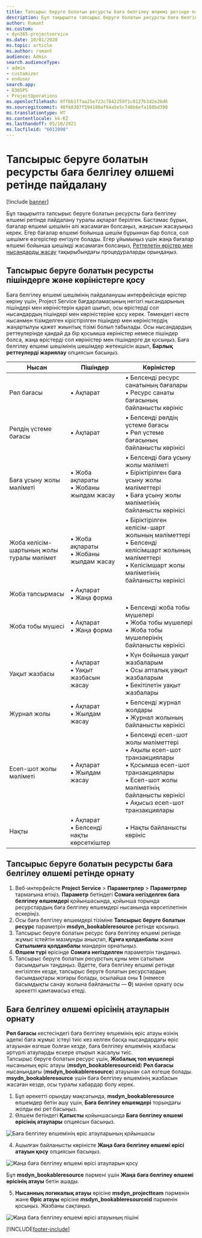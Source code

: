 ```yaml
---
title: Тапсырыс беруге болатын ресурсты баға белгілеу өлшемі ретінде пайдалану
description: Бұл тақырыпта тапсырыс беруге болатын ресурсты баға белгілеу өлшемі ретінде пайдалану туралы ақпарат берілген.
author: Rumant
ms.custom:
- dyn365-projectservice
ms.date: 10/01/2020
ms.topic: article
ms.author: rumant
audience: Admin
search.audienceType:
- admin
- customizer
- enduser
search.app:
- D365PS
- ProjectOperations
ms.openlocfilehash: 0ffbb1f7aa25e723c7842259f1c0127b3d2e26d6
ms.sourcegitcommit: 40f68387f594180af64a5e5c748b6efa188bd300
ms.translationtype: HT
ms.contentlocale: kk-KZ
ms.lasthandoff: 05/10/2021
ms.locfileid: "6012098"
---
```

# <a name="use-bookable-resource-as-a-pricing-dimension"></a>Тапсырыс беруге болатын ресурсты баға белгілеу өлшемі ретінде пайдалану

[!include [banner](../includes/psa-now-project-operations.md)]

Бұл тақырыпта тапсырыс беруге болатын ресурсты баға белгілеу өлшемі ретінде пайдалану туралы ақпарат берілген. Бастамас бұрын, бағалар өлшемі шешімін әлі жасамаған болсаңыз, жаңасын жасауыңыз керек. Егер бағалар өлшемі бойынша шешім бұрыннан бар болса, сол шешімге өзгерістер енгізуге болады. Егер ұйымыңыз үшін жаңа бағалар өлшемі бойынша шешімді жасамаған болсаңыз, [Реттелетін өрістер мен нысандарды жасау](create-custom-fields-entities.md) тақырыбындағы процедураларды орындаңыз.

## <a name="add-bookable-resource-to-forms-and-views"></a>Тапсырыс беруге болатын ресурсты пішіндерге және көріністерге қосу
Баға белгілеу өлшемі шешімінің пайдаланушы интерфейсінде өрістер көріну үшін, Project Service бағдарламасының негізгі нысандарының пішіндері мен көріністерін қарап шығып, осы өрістерді сол нысандардың пішіндері мен көріністеріне қосу керек.
Төмендегі кесте нысанмен тізімделген кірістірілген пішіндер мен көріністердің жаңартылуы қажет жиынтық тізімі болып табылады. Осы нысандардың реттеулерінде қандай да бір қосымша көріністер немесе пішіндер болса, жаңа өрістерді сол көріністер мен пішіндерге де қосыңыз.
Баға белгілеу өлшемі шешімінің шешімдер жетекшісін ашып, **Барлық реттеулерді жариялау** опциясын басыңыз.


|   Нысан        | Пішіндер   |Көріністер        |
| ------------------------------|---------------------------------|----------------------------------|
|  Рөл бағасы|• Ақпарат |• Белсенді ресурс санатының бағалары<br> • Ресурс санаты бағасының байланысты көрініс|
|  Рөлдің үстеме бағасы|• Ақпарат|• Белсенді рөлдің үстеме бағасы<br>• Рөл үстеме бағасының байланысты көрінісі|
|  Баға ұсыну жолы мәліметі|• Жоба ақпараты<br>• Жобаны жылдам жасау|• Белсенді баға ұсыну жолы мәліметі<br>• Біріктірілген баға ұсыну жолы мәліметтері<br>• Баға ұсыну жолы мәліметінің байланысты көрінісі|
|  Жоба келісім-шартының жолы туралы мәлімет|• Жоба ақпараты<br>• Жобаны жылдам жасау|• Біріктірілген келісім-шарт жолының мәліметтері<br>• Белсенді келісімшарт жолының мәліметтері<br>• Келісімшарт жолы мәліметінің байланысты көрінісі|
|  Жоба тапсырмасы|• Ақпарат<br>• Жаңа форма||
|  Жоба тобы мүшесі|• Ақпарат<br>• Жаңа форма|• Белсенді жоба тобы мүшелері<br>• Жоба тобы мүшелері<br>• Жоба тобы мүшелерінің байланысты көрінісі|
|  Уақыт жазбасы|• Ақпарат<br>• Уақыт жазбасын жасау|• Күн бойынша уақыт жазбаларым<br>• Осы апталық уақыт жазбаларым<br>• Бекітілетін уақыт жазбалары|
|  Журнал жолы|• Ақпарат<br>• Жылдам жасау|• Белсенді журнал жолдары<br>• Журнал жолының байланысты көрінісі|
|  Есеп-шот жолы мәліметі|• Ақпарат<br>• Жылдам жасау|• Белсенді есеп-шот жолы мәліметтері<br>• Ақылы есеп-шот транзакциялары<br>• Қосымша есеп-шот транзакциялары<br>• Есеп-шот жолы мәліметінің байланысты көрінісі<br>• Ақысыз есеп-шот транзакциялары|
|  Нақты|• Ақпарат<br>• Белсенді нақты көрсеткіштер|• Нақты байланысты көрініс|

## <a name="set-up-bookable-resource-as-a-pricing-dimension"></a>Тапсырыс беруге болатын ресурсты баға белгілеу өлшемі ретінде орнату

1. Веб-интерфейсте **Project Service** > **Параметрлер** > **Параметрлер** тармағына өтіңіз. **Параметр** бетіндегі **Сомаға негізделген баға белгілеу өлшемдері** қойыншасында, қойынша торында ресурстардың баға белгілеу өлшемдері нысанында көрсетілетінін ескеріңіз. 
2. Осы баға белгілеу өлшемдері тізіміне **Тапсырыс беруге болатын ресурс** параметрін **msdyn_bookableresource** ретінде қосыңыз. 
3. Тапсырыс беруге болатын ресурс баға белгілеу өлшемі ретінде жұмыс істейтін мазмұнды анықтап, **Құнға қолданбалы** және **Сатылымға қолданбалы** мәндерін орнатыңыз.
4. **Өлшем түрі** өрісінде **Сомаға негізделген** параметрін таңдаңыз. 
5. Тапсырыс беруге болатын ресурстың құны мен сатылым басымдығын таңдаңыз. Әдетте, баға белгілеу өлшемі ретінде енгізілген кезде, тапсырыс беруге болатын ресурстардың басымдықтары жоғары болады, осылайша оны **1** (немесе басымдықты санау жолына байланысты — **0**) мәніне орнату осы әрекетті қамтамасыз етеді.

## <a name="set-up-pricing-dimension-field-names"></a>Баға белгілеу өлшемі өрісінің атауларын орнату

**Рөл бағасы** кестесіндегі баға белгілеу өлшемінің өріс атауы өзінің әдепкі баға жұмыс істеуі тиіс кез келген басқа нысандардағы өріс атауынан өзгеше болған кезде, баға белгілеу өлшемінің жазбасы әртүрлі атауларды ескере отырып жасалуы тиіс.    
Тапсырыс беруге болатын ресурс үшін, **Жобалық топ мүшелері** нысанының өріс атауы (**msdyn_bookableresourceid**) **Рөл бағасы** нысанындағы (**msdyn_bookableresource**) атауынан сәл өзгеше болады. **msydn_bookableresource** үшін баға белгілеу өлшемінің жазбасын жасаған кезде, осы туралы хабардар болу керек. 
1. Бұл әрекетті орындау мақсатында, **msdyn_bookableresource** өлшемдер бетін ашу үшін, **Баға белгілеу өлшемдері** торындағы жолды екі рет басыңыз.
2. Өлшем бетіндегі **Қатысты** қойыншасында **Баға белгілеу өлшемі өрісінің атаулары** опциясын басыңыз.

 ![Баға белгілеу өлшемінің өріс атауларының қойыншасы](media/PD-fieldname.png)

4. Ашылған байланысты көріністе **Жаңа баға белгілеу өлшемі өрісі атауын қосу** опциясын басыңыз.

 ![Жаңа баға белгілеу өлшемі өрісі атауларын қосу](media/Add-NewPD-fieldname.png)


Бұл **msdyn_bookableresource** пәрмені үшін **Жаңа баға белгілеу өлшемі өрісінің атауы** бетін ашады. 

5. **Нысанның логикалық атауы** өрісіне **msdyn_projectteam** пәрменін және **Өріс атауы** өрісіне **msdyn_bookableresourceid** пәрменін қосыңыз. Жазбаны сақтаңыз.

 ![Жаңа баға белгілеу өлшемі өрісі атауының пішіні](media/PD-fieldname-Added.png)


[!INCLUDE[footer-include](../includes/footer-banner.md)]